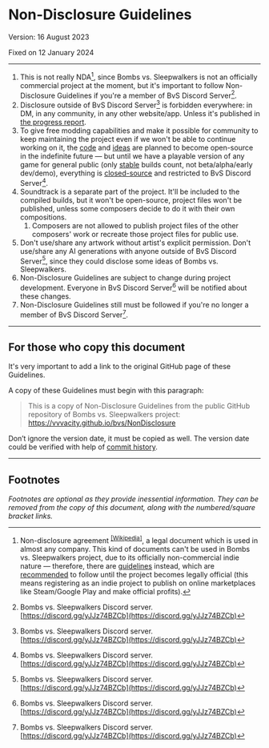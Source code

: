 # Non-Disclosure Guidelines

Version: 16 August 2023

Fixed on 12 January 2024

----

1. This is not really NDA[^1], since Bombs vs. Sleepwalkers is not an officially commercial project at the moment, but it's important to follow Non-Disclosure Guidelines if you're a member of BvS Discord Server[^2].
2. Disclosure outside of BvS Discord Server[^2] is forbidden everywhere: in DM, in any community, in any other website/app. Unless it's published in [the progress report](https://discord.com/channels/1040941619488239638/1140272532071661638).
3. To give free modding capabilities and make it possible for community to keep maintaining the project even if we won't be able to continue working on it, the <u>code</u> and <u>ideas</u> are planned to become open-source in the indefinite future — but until we have a playable version of any game for general public (only <u>stable</u> builds count, not beta/alpha/early dev/demo), everything is <u>closed-source</u> and restricted to BvS Discord Server[^2].
4. Soundtrack is a separate part of the project. It'll be included to the compiled builds, but it won't be open-source, project files won't be published, unless some composers decide to do it with their own compositions.
    1. Composers are not allowed to publish project files of the other composers' work or recreate those project files for public use.
5. Don't use/share any artwork without artist's explicit permission. Don't use/share any AI generations with anyone outside of BvS Discord Server[^2], since they could disclose some ideas of Bombs vs. Sleepwalkers.
6. Non-Disclosure Guidelines are subject to change during project development. Everyone in BvS Discord Server[^2] will be notified about these changes.
7. Non-Disclosure Guidelines still must be followed if you're no longer a member of BvS Discord Server[^2].

----

## For those who copy this document

It's very important to add a link to the original GitHub page of these Guidelines.

A copy of these Guidelines must begin with this paragraph:

> This is a copy of Non-Disclosure Guidelines from the public GitHub repository of Bombs vs. Sleepwalkers project: https://vvvacity.github.io/bvs/NonDisclosure

Don’t ignore the version date, it must be copied as well. The version date could be verified with help of [commit history](https://github.com/vvvacity/bvs/commits/main/docs/NonDisclosure.md).

----

## Footnotes

_Footnotes are optional as they provide inessential information. They can be removed from the copy of this document, along with the numbered/square bracket links._

[^1]: Non-disclosure agreement <sup>[\[Wikipedia\]](https://en.wikipedia.org/wiki/Non-disclosure_agreement)</sup>, a legal document which is used in almost any company. This kind of documents can't be used in Bombs vs. Sleepwalkers project, due to its officially non-commercial indie nature — therefore, there are <u>guidelines</u> instead, which are <u>recommended</u> to follow until the project becomes legally official (this means registering as an indie project to publish on online marketplaces like Steam/Google Play and make official profits).
[^2]: Bombs vs. Sleepwalkers Discord server. [https://discord.gg/yJJz74BZCb](https://discord.gg/yJJz74BZCb)
